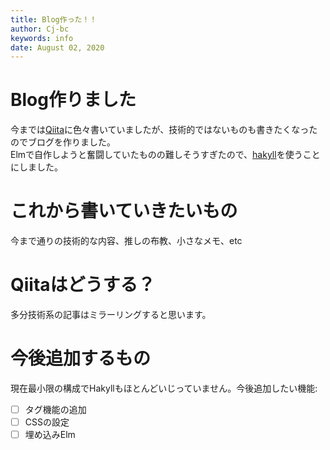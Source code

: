 ```yaml
---
title: Blog作った！！
author: Cj-bc
keywords: info
date: August 02, 2020
---
```


# Blog作りました

今までは[Qiita](https://qiita.com/Cj-bc)に色々書いていましたが、技術的ではないものも書きたくなったのでブログを作りました。  
Elmで自作しようと奮闘していたものの難しそうすぎたので、[hakyll](https://jaspervdj.be/hakyll/)を使うことにしました。

# これから書いていきたいもの

今まで通りの技術的な内容、推しの布教、小さなメモ、etc

# Qiitaはどうする？

多分技術系の記事はミラーリングすると思います。

# 今後追加するもの

現在最小限の構成でHakyllもほとんどいじっていません。今後追加したい機能:

- [ ] タグ機能の追加
- [ ] CSSの設定
- [ ] 埋め込みElm
